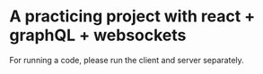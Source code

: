 # A practicing project with react + graphQL + websockets

For running a code, please run the client and server separately.
